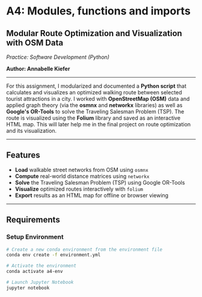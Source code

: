 # A4: Modules, functions and imports
## Modular Route Optimization and Visualization with OSM Data

*Practice: Software Development (Python)*

**Author: Annabelle Kiefer**

---

For this assignment, I modularized and documented a **Python script** that calculates and visualizes an optimized walking route between selected tourist attractions in a city. I worked with **OpenStreetMap (OSM)** data and applied graph theory (via the **osmnx** and **networkx** libraries) as well as **Google's OR-Tools** to solve the Traveling Salesman Problem (TSP). The route is visualized using the **Folium** library and saved as an interactive HTML map. This will later help me in the final project on route optimization and its visualization.

---

## Features

- **Load** walkable street networks from OSM using `osmnx`
- **Compute** real-world distance matrices using `networkx`
- **Solve** the Traveling Salesman Problem (TSP) using Google OR-Tools
- **Visualize** optimized routes interactively with `folium`
- **Export** results as an HTML map for offline or browser viewing

---

## Requirements
### Setup Environment

```bash
# Create a new conda environment from the environment file
conda env create -f environment.yml

# Activate the environment
conda activate a4-env

# Launch Jupyter Notebook
jupyter notebook

